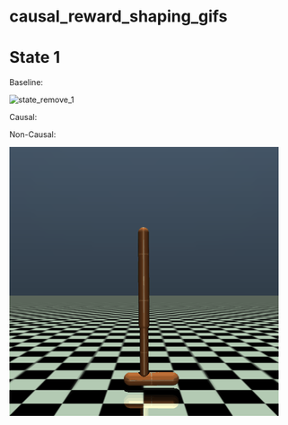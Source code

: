 # causal_reward_shaping_gifs

# State 1

Baseline: 

![state_remove_1](state_remove_1.gif)

Causal:



Non-Causal:

![state_remove_1](non_causal_1.gif)
